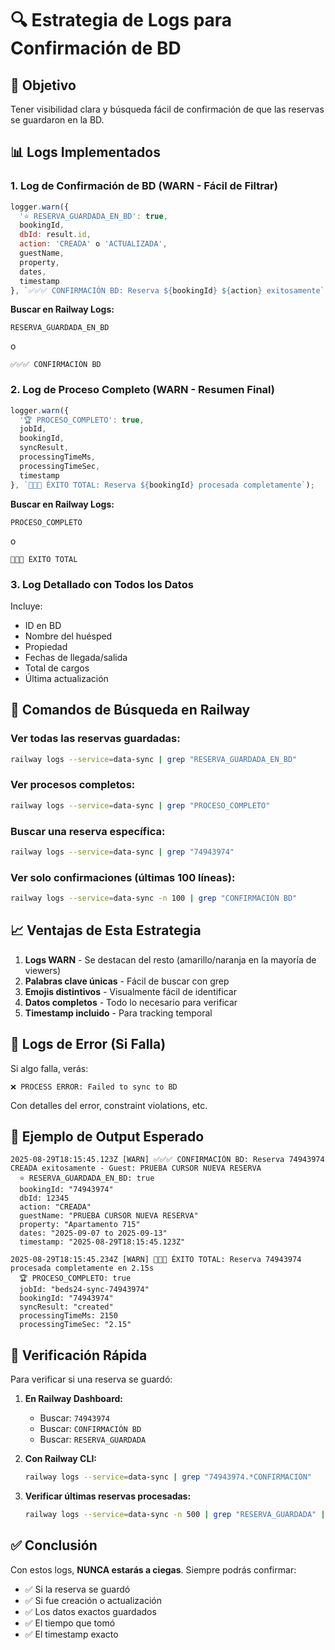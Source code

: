 # 🔍 Estrategia de Logs para Confirmación de BD

## 🎯 Objetivo
Tener visibilidad clara y búsqueda fácil de confirmación de que las reservas se guardaron en la BD.

## 📊 Logs Implementados

### 1. **Log de Confirmación de BD (WARN - Fácil de Filtrar)**
```javascript
logger.warn({ 
  '⭐ RESERVA_GUARDADA_EN_BD': true,
  bookingId,
  dbId: result.id,
  action: 'CREADA' o 'ACTUALIZADA',
  guestName,
  property,
  dates,
  timestamp
}, `✅✅✅ CONFIRMACIÓN BD: Reserva ${bookingId} ${action} exitosamente`);
```

**Buscar en Railway Logs:**
```
RESERVA_GUARDADA_EN_BD
```
o
```
✅✅✅ CONFIRMACIÓN BD
```

### 2. **Log de Proceso Completo (WARN - Resumen Final)**
```javascript
logger.warn({
  '🏆 PROCESO_COMPLETO': true,
  jobId,
  bookingId,
  syncResult,
  processingTimeMs,
  processingTimeSec,
  timestamp
}, `🎉🎉🎉 ÉXITO TOTAL: Reserva ${bookingId} procesada completamente`);
```

**Buscar en Railway Logs:**
```
PROCESO_COMPLETO
```
o
```
🎉🎉🎉 ÉXITO TOTAL
```

### 3. **Log Detallado con Todos los Datos**
Incluye:
- ID en BD
- Nombre del huésped
- Propiedad
- Fechas de llegada/salida
- Total de cargos
- Última actualización

## 🔎 Comandos de Búsqueda en Railway

### Ver todas las reservas guardadas:
```bash
railway logs --service=data-sync | grep "RESERVA_GUARDADA_EN_BD"
```

### Ver procesos completos:
```bash
railway logs --service=data-sync | grep "PROCESO_COMPLETO"
```

### Buscar una reserva específica:
```bash
railway logs --service=data-sync | grep "74943974"
```

### Ver solo confirmaciones (últimas 100 líneas):
```bash
railway logs --service=data-sync -n 100 | grep "CONFIRMACIÓN BD"
```

## 📈 Ventajas de Esta Estrategia

1. **Logs WARN** - Se destacan del resto (amarillo/naranja en la mayoría de viewers)
2. **Palabras clave únicas** - Fácil de buscar con grep
3. **Emojis distintivos** - Visualmente fácil de identificar
4. **Datos completos** - Todo lo necesario para verificar
5. **Timestamp incluido** - Para tracking temporal

## 🚨 Logs de Error (Si Falla)

Si algo falla, verás:
```
❌ PROCESS ERROR: Failed to sync to BD
```

Con detalles del error, constraint violations, etc.

## 📝 Ejemplo de Output Esperado

```
2025-08-29T18:15:45.123Z [WARN] ✅✅✅ CONFIRMACIÓN BD: Reserva 74943974 CREADA exitosamente - Guest: PRUEBA CURSOR NUEVA RESERVA
  ⭐ RESERVA_GUARDADA_EN_BD: true
  bookingId: "74943974"
  dbId: 12345
  action: "CREADA"
  guestName: "PRUEBA CURSOR NUEVA RESERVA"
  property: "Apartamento 715"
  dates: "2025-09-07 to 2025-09-13"
  timestamp: "2025-08-29T18:15:45.123Z"

2025-08-29T18:15:45.234Z [WARN] 🎉🎉🎉 ÉXITO TOTAL: Reserva 74943974 procesada completamente en 2.15s
  🏆 PROCESO_COMPLETO: true
  jobId: "beds24-sync-74943974"
  bookingId: "74943974"
  syncResult: "created"
  processingTimeMs: 2150
  processingTimeSec: "2.15"
```

## 🔧 Verificación Rápida

Para verificar si una reserva se guardó:

1. **En Railway Dashboard:**
   - Buscar: `74943974` 
   - Buscar: `CONFIRMACIÓN BD`
   - Buscar: `RESERVA_GUARDADA`

2. **Con Railway CLI:**
   ```bash
   railway logs --service=data-sync | grep "74943974.*CONFIRMACIÓN"
   ```

3. **Verificar últimas reservas procesadas:**
   ```bash
   railway logs --service=data-sync -n 500 | grep "RESERVA_GUARDADA" | tail -10
   ```

## ✅ Conclusión

Con estos logs, **NUNCA estarás a ciegas**. Siempre podrás confirmar:
- ✅ Si la reserva se guardó
- ✅ Si fue creación o actualización
- ✅ Los datos exactos guardados
- ✅ El tiempo que tomó
- ✅ El timestamp exacto